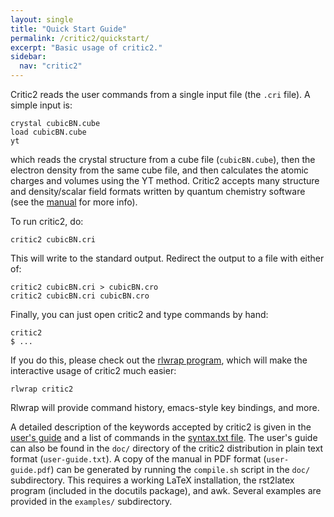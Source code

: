 ```yaml
---
layout: single
title: "Quick Start Guide"
permalink: /critic2/quickstart/
excerpt: "Basic usage of critic2."
sidebar:
  nav: "critic2"
---
```


Critic2 reads the user commands from a single input file (the `.cri`
file). A simple input is:
~~~
crystal cubicBN.cube
load cubicBN.cube
yt
~~~
which reads the crystal structure from a cube file (`cubicBN.cube`),
then the electron density from the same cube file, and then calculates
the atomic charges and volumes using the YT method. Critic2 accepts
many structure and density/scalar field formats written by quantum
chemistry software (see the [manual](/critic2/manual/) for more
info). 

To run critic2, do:
~~~
critic2 cubicBN.cri
~~~
This will write to the standard output. Redirect the output to a file
with either of:
~~~
critic2 cubicBN.cri > cubicBN.cro
critic2 cubicBN.cri cubicBN.cro
~~~
Finally, you can just open critic2 and type commands by hand:
~~~
critic2
$ ...
~~~
If you do this, please check out the 
[rlwrap program](https://github.com/hanslub42/rlwrap), which 
will make the interactive usage of critic2 much easier:
~~~
rlwrap critic2
~~~
Rlwrap will provide command history, emacs-style key bindings, and
more.

A detailed description of the keywords accepted by critic2 is given in
the [user's guide](/critic2/manual/) and a list of commands in the
[syntax.txt file](/critic2/syntax/).  The user's guide can also be
found in the `doc/` directory of the critic2 distribution in plain
text format (`user-guide.txt`). A copy of the manual in PDF format
(`user-guide.pdf`) can be generated by running the `compile.sh` script
in the `doc/` subdirectory. This requires a working LaTeX
installation, the rst2latex program (included in the docutils
package), and awk. Several examples are provided in the `examples/`
subdirectory.

